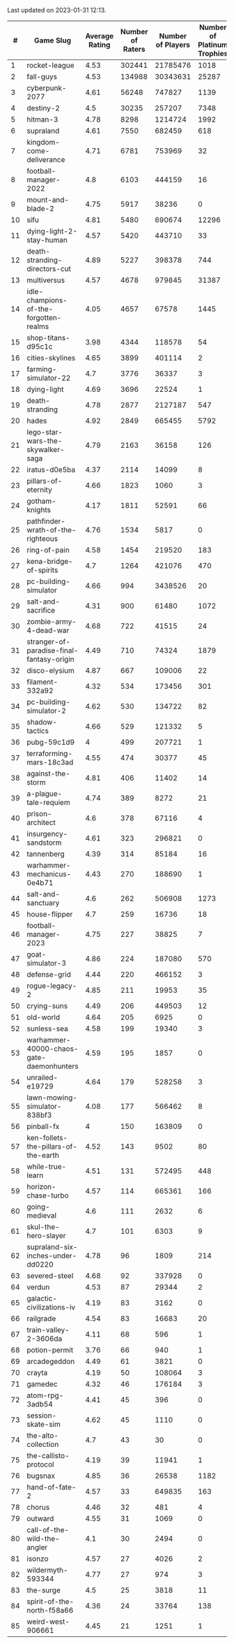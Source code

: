 Last updated on 2023-01-31 12:13.


|#|Game Slug|Average Rating|Number of Raters|Number of Players|Number of Platinum Trophies|Max Rarity (%)|
|---|---|---|---|---|---|---|
|1|rocket-league|4.53|302441|21785476|1018|78|
|2|fall-guys|4.53|134988|30343631|25287|1|
|3|cyberpunk-2077|4.61|56248|747827|1139|65|
|4|destiny-2|4.5|30235|257207|7348|94|
|5|hitman-3|4.78|8298|1214724|1992|47|
|6|supraland|4.61|7550|682459|618|99|
|7|kingdom-come-deliverance|4.71|6781|753969|32|30|
|8|football-manager-2022|4.8|6103|444159|16|49|
|9|mount-and-blade-2|4.75|5917|38236|0|27|
|10|sifu|4.81|5480|690674|12296|97|
|11|dying-light-2-stay-human|4.57|5420|443710|33|7|
|12|death-stranding-directors-cut|4.89|5227|398378|744|91|
|13|multiversus|4.57|4678|979845|31387|75|
|14|idle-champions-of-the-forgotten-realms|4.05|4657|67578|1445|2|
|15|shop-titans-d95c1c|3.98|4344|118578|54|97|
|16|cities-skylines|4.65|3899|401114|2|71|
|17|farming-simulator-22|4.7|3776|36337|3|77|
|18|dying-light|4.69|3696|22524|1|95|
|19|death-stranding|4.78|2877|2127187|547|91|
|20|hades|4.92|2849|665455|5792|89|
|21|lego-star-wars-the-skywalker-saga|4.79|2163|36158|126|97|
|22|iratus-d0e5ba|4.37|2114|14099|8|85|
|23|pillars-of-eternity|4.66|1823|1060|3|81|
|24|gotham-knights|4.17|1811|52591|66|26|
|25|pathfinder-wrath-of-the-righteous|4.76|1534|5817|0|51|
|26|ring-of-pain|4.58|1454|219520|183|96|
|27|kena-bridge-of-spirits|4.7|1264|421076|470|94|
|28|pc-building-simulator|4.66|994|3438526|20|48|
|29|salt-and-sacrifice|4.31|900|61480|1072|91|
|30|zombie-army-4-dead-war|4.68|722|41515|24|67|
|31|stranger-of-paradise-final-fantasy-origin|4.49|710|74324|1879|98|
|32|disco-elysium|4.87|667|109006|22|28|
|33|filament-332a92|4.32|534|173456|301|93|
|34|pc-building-simulator-2|4.62|530|134722|82|75|
|35|shadow-tactics|4.66|529|121332|5|5|
|36|pubg-59c1d9|4|499|207721|1|74|
|37|terraforming-mars-18c3ad|4.55|474|30377|45|44|
|38|against-the-storm|4.81|406|11402|14|38|
|39|a-plague-tale-requiem|4.74|389|8272|21|92|
|40|prison-architect|4.6|378|67116|4|29|
|41|insurgency-sandstorm|4.61|323|296821|0|5|
|42|tannenberg|4.39|314|85184|16|88|
|43|warhammer-mechanicus-0e4b71|4.43|270|188690|1|25|
|44|salt-and-sanctuary|4.6|262|506908|1273|83|
|45|house-flipper|4.7|259|16736|18|94|
|46|football-manager-2023|4.75|227|38825|7|79|
|47|goat-simulator-3|4.86|224|187080|570|92|
|48|defense-grid|4.44|220|466152|3|80|
|49|rogue-legacy-2|4.85|211|19953|35|4|
|50|crying-suns|4.49|206|449503|12|66|
|51|old-world|4.64|205|6925|0|83|
|52|sunless-sea|4.58|199|19340|3|36|
|53|warhammer-40000-chaos-gate-daemonhunters|4.59|195|1857|0|5|
|54|unrailed-e19729|4.64|179|528258|3|9|
|55|lawn-mowing-simulator-838bf3|4.08|177|566462|8|84|
|56|pinball-fx|4|150|163809|0|85|
|57|ken-follets-the-pillars-of-the-earth|4.52|143|9502|80|44|
|58|while-true-learn|4.51|131|572495|448|93|
|59|horizon-chase-turbo|4.57|114|665361|166|88|
|60|going-medieval|4.6|111|2632|6|68|
|61|skul-the-hero-slayer|4.7|101|6303|9|94|
|62|supraland-six-inches-under-dd0220|4.78|96|1809|214|99|
|63|severed-steel|4.68|92|337928|0|17|
|64|verdun|4.53|87|29344|2|76|
|65|galactic-civilizations-iv|4.19|83|3162|0|79|
|66|railgrade|4.54|83|16683|20|98|
|67|train-valley-2-3606da|4.11|68|596|1|89|
|68|potion-permit|3.76|66|940|1|98|
|69|arcadegeddon|4.49|61|3821|0|90|
|70|crayta|4.19|50|108064|3|23|
|71|gamedec|4.32|46|176184|3|27|
|72|atom-rpg-3adb54|4.41|45|396|0|98|
|73|session-skate-sim|4.62|45|1110|0|27|
|74|the-alto-collection|4.7|43|30|0|7|
|75|the-callisto-protocol|4.19|39|11941|1|5|
|76|bugsnax|4.85|36|26538|1182|97|
|77|hand-of-fate-2|4.57|33|649835|163|72|
|78|chorus|4.46|32|481|4|87|
|79|outward|4.55|31|1069|0|73|
|80|call-of-the-wild-the-angler|4.1|30|2494|0|64|
|81|isonzo|4.57|27|4026|2|57|
|82|wildermyth-593344|4.77|27|974|3|19|
|83|the-surge|4.5|25|3818|11|94|
|84|spirit-of-the-north-f58a66|4.36|24|33764|138|65|
|85|weird-west-906661|4.45|21|1251|1|85|
